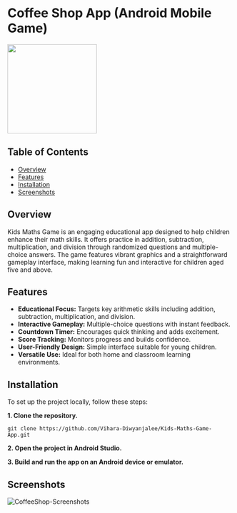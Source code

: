 # Coffee Shop App (Android Mobile Game)

<p><a href="https://github.com/Vihara-Diwyanjalee"><img src="https://skillicons.dev/icons?i=kotlin,androidstudio,git,github" width=200></a></p>

## Table of Contents

- [Overview](#overview)
- [Features](#features)
- [Installation](#installation)
- [Screenshots](#screenshots)

## Overview

Kids Maths Game is an engaging educational app designed to help children enhance their math skills. It offers practice in addition, subtraction, multiplication, and division through randomized questions and multiple-choice answers. The game features vibrant graphics and a straightforward gameplay interface, making learning fun and interactive for children aged five and above.

## Features

- **Educational Focus:** Targets key arithmetic skills including addition, subtraction, multiplication, and division.
- **Interactive Gameplay:** Multiple-choice questions with instant feedback.
- **Countdown Timer:** Encourages quick thinking and adds excitement.
- **Score Tracking:** Monitors progress and builds confidence.
- **User-Friendly Design:** Simple interface suitable for young children.
- **Versatile Use:** Ideal for both home and classroom learning environments.

## Installation

To set up the project locally, follow these steps:

**1. Clone the repository.**

```
git clone https://github.com/Vihara-Diwyanjalee/Kids-Maths-Game-App.git
```

**2. Open the project in Android Studio.**

**3. Build and run the app on an Android device or emulator.**

## Screenshots

<img src="https://github.com/Vihara-Diwyanjalee/EggCatcher/blob/main/app/src/main/res/drawable/screenshots.png" alt="CoffeeShop-Screenshots">
